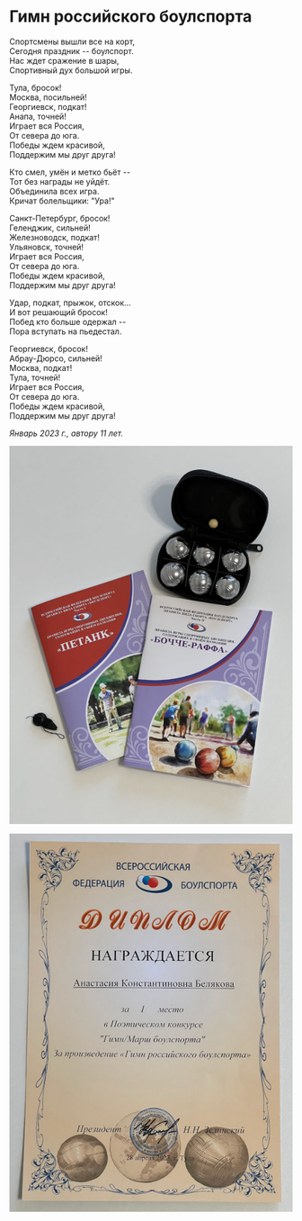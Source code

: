 # Гимн российского боулспорта

Спортсмены вышли все на корт,  
Сегодня праздник -- боулспорт.  
Нас ждет сражение в шары,  
Спортивный дух большой игры.

Тула, бросок!  
Москва, посильней!  
Георгиевск, подкат!  
Анапа, точней!  
Играет вся Россия,  
От севера до юга.  
Победы ждем красивой,  
Поддержим мы друг друга!

Кто смел, умён и метко бьёт --  
Тот без награды не уйдёт.  
Объединила всех игра.  
Кричат болельщики: "Ура!"

Санкт-Петербург, бросок!  
Геленджик, сильней!  
Железноводск, подкат!  
Ульяновск, точней!  
Играет вся Россия,  
От севера до юга.  
Победы ждем красивой,  
Поддержим мы друг друга!

Удар, подкат, прыжок, отскок...  
И вот решающий бросок!  
Побед кто больше одержал --  
Пора вступать на пьедестал.

Георгиевск, бросок!  
Абрау-Дюрсо, сильней!  
Москва, подкат!  
Тула, точней!  
Играет вся Россия,  
От севера до юга.  
Победы ждем красивой,  
Поддержим мы друг друга!

*Январь 2023 г., автору 11 лет.*

![Брошюры с правилами игр и текстом гимна](../images/boulsport-broshures.jpg)

![Диплом](../images/diplom-boulsport.jpg)
